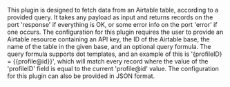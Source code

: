 This plugin is designed to fetch data from an Airtable table, according to a provided query. It takes any payload as input and returns records on the port 'response' if everything is OK, or some error info on the port 'error' if one occurs. The configuration for this plugin requires the user to provide an Airtable resource containing an API key, the ID of the Airtable base, the name of the table in the given base, and an optional query formula. The query formula supports dot templates, and an example of this is '{profileID} = {{profile@id}}', which will match every record where the value of the 'profileID' field is equal to the current 'profile@id' value. The configuration for this plugin can also be provided in JSON format.

